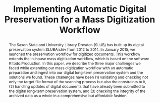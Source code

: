 ---
abstract: "The Saxon State and University Library Dresden (SLUB) has built up its
  digital preservation system SLUBArchiv from 2012 to 2014. In January 2015, we launched
  the preservation workflow for digitized documents. This workflow extends the in-house
  mass digitization workflow, which is based on the software Kitodo.Production. In
  this paper, we describe the three major challenges we faced while extending our
  mass digitization workflow with an automatic preparation and ingest into our digital
  long-term preservation system and the solutions we found. These challenges have
  been \n(1) validating and checking not only the target file format of the scanning
  process but also the constraints to it, \n(2) handling updates of digital documents
  that have already been submitted to the digital long-term preservation system, and
  \n(3) checking the integrity of the archived data as a whole in a comprehensive
  but affordable fashion.\n"
creators:
- Berthold, Henrike
- Krug, Sabine
- Fritzsche, Stefan
- Sachse, Jörg
- Romeyke, Andreas
date: null
document_url: https://services.phaidra.univie.ac.at/api/object/o:503168/download
grand_parent: iPRES
institutions: []
keywords: []
landing_page_url: https://phaidra.univie.ac.at/o:503168
language: eng
layout: publication
license: CC BY-NC-SA 3.0 AT
notes_url: null
parent: iPRES 2016
presentation_url: null
publication_type: paper
size: 626440
source_name: iPRES
title: Implementing Automatic Digital Preservation for a Mass Digitization Workflow
year: 2016
---